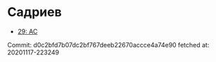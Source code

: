 # Садриев
- [29: AC](29.md)

Commit: d0c2bfd7b07dc2bf767deeb22670accce4a74e90
 fetched at: 20201117-223249

